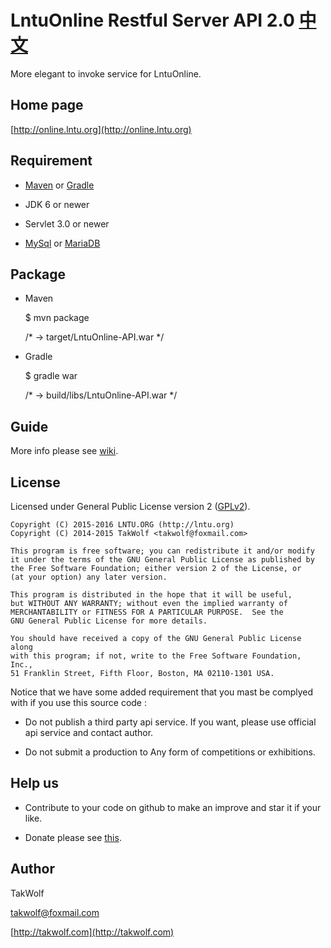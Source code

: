 ﻿# LntuOnline Restful Server API 2.0 [中文](README_CN.md) #
 
More elegant to invoke service for LntuOnline.

## Home page ##

[http://online.lntu.org](http://online.lntu.org)

## Requirement ##

- [Maven](http://maven.apache.org) or [Gradle](http://gradle.org)

- JDK 6 or newer

- Servlet 3.0 or newer

- [MySql](http://www.mysql.com) or [MariaDB](https://mariadb.org)

## Package ##

- Maven


    $ mvn package
    
    /* -> target/LntuOnline-API.war */


- Gradle


    $ gradle war
    
    /* -> build/libs/LntuOnline-API.war */


## Guide ##

More info please see [wiki](wiki/Home.md).

## License ##

Licensed under General Public License version 2 ([GPLv2](http://www.gnu.org/licenses/old-licenses/gpl-2.0.html)).

    Copyright (C) 2015-2016 LNTU.ORG (http://lntu.org)
    Copyright (C) 2014-2015 TakWolf <takwolf@foxmail.com>
    
    This program is free software; you can redistribute it and/or modify
    it under the terms of the GNU General Public License as published by
    the Free Software Foundation; either version 2 of the License, or
    (at your option) any later version.
    
    This program is distributed in the hope that it will be useful,
    but WITHOUT ANY WARRANTY; without even the implied warranty of
    MERCHANTABILITY or FITNESS FOR A PARTICULAR PURPOSE.  See the
    GNU General Public License for more details.
    
    You should have received a copy of the GNU General Public License along
    with this program; if not, write to the Free Software Foundation, Inc.,
    51 Franklin Street, Fifth Floor, Boston, MA 02110-1301 USA.

Notice that we have some added requirement that you mast be complyed with if you use this source code :

- Do not publish a third party api service. If you want, please use official api service and contact author.

- Do not submit a production to Any form of competitions or exhibitions.

## Help us ##

- Contribute to your code on github to make an improve and star it if your like.

- Donate please see [this](https://online.lntu.org).

## Author ##

TakWolf

[takwolf@foxmail.com](mailto:takwolf@foxmail.com)

[http://takwolf.com](http://takwolf.com)
